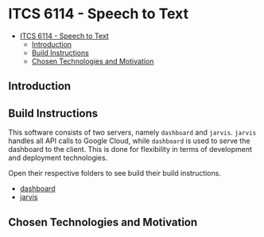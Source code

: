 # ITCS 6114 - Speech to Text
- [ITCS 6114 - Speech to Text](#itcs-6114---speech-to-text)
  - [Introduction](#introduction)
  - [Build Instructions](#build-instructions)
  - [Chosen Technologies and Motivation](#chosen-technologies-and-motivation)

## Introduction

## Build Instructions

This software consists of two servers, namely `dashboard` and `jarvis`. `jarvis` handles all API calls to Google Cloud, while `dashboard` is used to serve the dashboard to the client. This is done for flexibility in terms of development and deployment technologies.

Open their respective folders to see build their build instructions.

- [dashboard](https://github.com/DhruvDh/speech_to_text/tree/master/dashboard)
- [jarvis](https://github.com/DhruvDh/speech_to_text/tree/master/jarvis)

## Chosen Technologies and Motivation